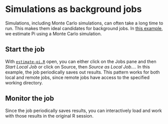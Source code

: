 # Simulations as background jobs
Simulations, including Monte Carlo simulations, can often take a long time to run. This makes them ideal candidates for background jobs. In [this example](estimate-pi.R), we estimate Pi using a Monte Carlo simulation.

## Start the job
With [`estimate-pi.R`](estimate-pi.R) open, you can either click on the Jobs pane and then *Start Local Job* or click on Source, then *Source as Local Job...*. In this example, the job periodically saves out results. This pattern works for both local and remote jobs, since remote jobs have access to the specified working directory.

## Monitor the job
Since the job periodically saves results, you can interactively load and work with those results in the original R session.